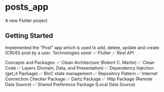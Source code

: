 # posts_app

A new Flutter project.

## Getting Started

Implemented the "Post" app which is used to add, delete, update and create (CRUD) post by a user.
Technologies used:
✅  Flutter
✅ Rest API

Concepts and Packages:
✅ Clean Architecture (Robert C. Martin)
✅ Clean Code
✅ Layers (Domain, Data,  and Presentation)
✅ Dependency Injection (get_it Package)
✅ BloC state management 
✅ Repository Pattern
✅ Internet Connection Checker Package
✅ Dartz Package
✅ Http Package (Remote Data Source)
✅ Shared Preference Package (Local Data Source)

